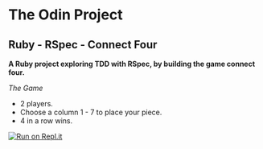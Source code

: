 # The Odin Project 

## Ruby - RSpec - Connect Four

**A Ruby project exploring TDD with RSpec, by building the game connect four.**

*The Game*
  - 2 players.
  - Choose a column 1 - 7 to place your piece.
  - 4 in a row wins.

  [![Run on Repl.it](https://repl.it/badge/github/bendee48/connect_four)](https://repl.it/github/bendee48/connect_four)